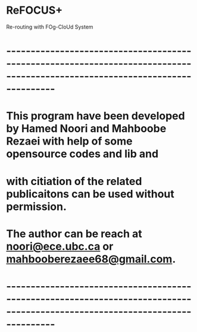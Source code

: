 # ReFOCUS+
Re-routing with FOg-CloUd System 
# 
#
#
# ----------------------------------------------------------------------------------------------------------------------------
#
# This program have been developed by Hamed Noori and Mahboobe Rezaei with help of some opensource codes and lib and 
# with citiation of the related publicaitons can be used without permission.
# 
# The author can be reach at noori@ece.ubc.ca or mahbooberezaee68@gmail.com.
#
# ----------------------------------------------------------------------------------------------------------------------------
#
#










 
